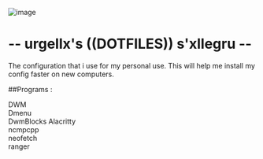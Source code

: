 ![image](https://user-images.githubusercontent.com/109094729/207423137-6fd29800-a34b-4a46-ba83-d77a47d79b9f.png)



# -- urgellx's ((DOTFILES)) s'xllegru --

The configuration that i use for my personal use.
This will help me install my config faster on new
computers.

##Programs :

DWM  
Dmenu  
DwmBlocks
Alacritty   
ncmpcpp  
neofetch  
ranger
